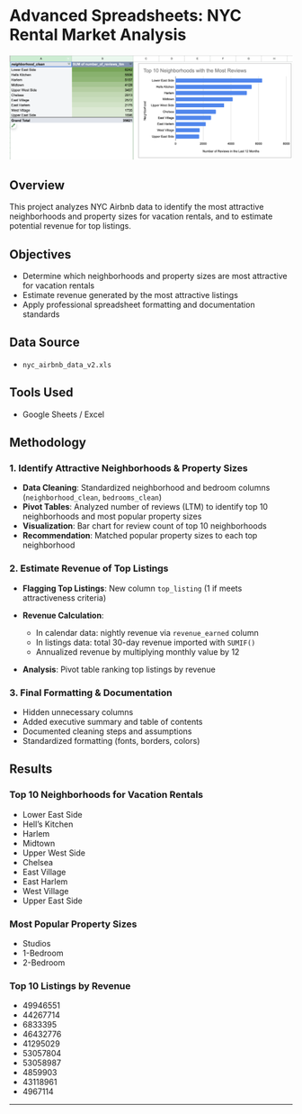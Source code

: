 # Advanced Spreadsheets: NYC Rental Market Analysis

![image alt](https://github.com/ejcuison/TripleTen-Projects/blob/061704ebd8a1bb18831e824218da6e1aaa6bbe7a/Advanced%20Spreadsheets%20-%20NYC%20Rental%20Market/Top%2010%20Neighborhoods.png)

## Overview

This project analyzes NYC Airbnb data to identify the most attractive neighborhoods and property sizes for vacation rentals, and to estimate potential revenue for top listings.

## Objectives

* Determine which neighborhoods and property sizes are most attractive for vacation rentals
* Estimate revenue generated by the most attractive listings
* Apply professional spreadsheet formatting and documentation standards

## Data Source

* `nyc_airbnb_data_v2.xls`

## Tools Used

* Google Sheets / Excel

## Methodology

### 1. Identify Attractive Neighborhoods & Property Sizes

* **Data Cleaning**: Standardized neighborhood and bedroom columns (`neighborhood_clean`, `bedrooms_clean`)
* **Pivot Tables**: Analyzed number of reviews (LTM) to identify top 10 neighborhoods and most popular property sizes
* **Visualization**: Bar chart for review count of top 10 neighborhoods
* **Recommendation**: Matched popular property sizes to each top neighborhood

### 2. Estimate Revenue of Top Listings

* **Flagging Top Listings**: New column `top_listing` (1 if meets attractiveness criteria)
* **Revenue Calculation**:

  * In calendar data: nightly revenue via `revenue_earned` column
  * In listings data: total 30-day revenue imported with `SUMIF()`
  * Annualized revenue by multiplying monthly value by 12
* **Analysis**: Pivot table ranking top listings by revenue

### 3. Final Formatting & Documentation

* Hidden unnecessary columns
* Added executive summary and table of contents
* Documented cleaning steps and assumptions
* Standardized formatting (fonts, borders, colors)

## Results

### Top 10 Neighborhoods for Vacation Rentals

* Lower East Side
* Hell’s Kitchen
* Harlem
* Midtown
* Upper West Side
* Chelsea
* East Village
* East Harlem
* West Village
* Upper East Side

### Most Popular Property Sizes

* Studios
* 1-Bedroom
* 2-Bedroom

### Top 10 Listings by Revenue

* 49946551
* 44267714
* 6833395
* 46432776
* 41295029
* 53057804
* 53058987
* 4859903
* 43118961
* 4967114

---



